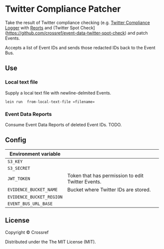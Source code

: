 # Twitter Compliance Patcher

Take the result of Twitter compliance checking (e.g. [Twitter Compliance Logger](https://github.com/crossref/event-data-twitter-compliance-logger) with [Reorts](https://github.com/crossref/event-data-reports) and (Twitter Spot Check](https://github.com/crossref/event-data-twitter-spot-check) and patch Events.

Accepts a list of Event IDs and sends those redacted IDs back to the Event Bus.

## Use

### Local text file

Supply a local text file with newline-delmited Events.

    lein run  from-local-text-file «filename»

### Event Data Reports

Consume Event Data Reports of deleted Event IDs. TODO.

## Config

| Environment variable     |                                                   |
|--------------------------|---------------------------------------------------|
| `S3_KEY`                 |                                                   |
| `S3_SECRET`              |                                                   |
| `JWT_TOKEN`              | Token that has permission to edit Twitter Events. |
| `EVIDENCE_BUCKET_NAME`   | Bucket where Twitter IDs are stored.              |
| `EVIDENCE_BUCKET_REGION` |                                                   |
| `EVENT_BUS_URL_BASE`     |                                                   |
 
## License

Copyright © Crossref

Distributed under the The MIT License (MIT).
